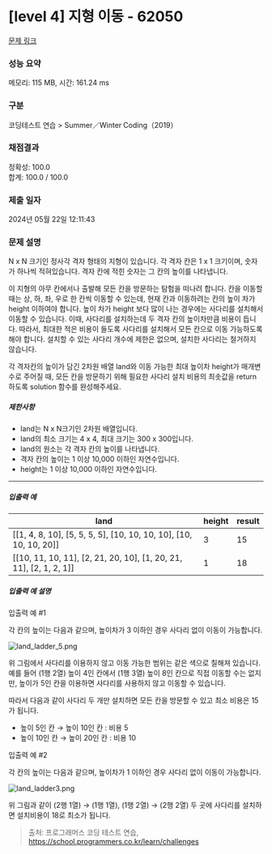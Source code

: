 # [level 4] 지형 이동 - 62050 

[문제 링크](https://school.programmers.co.kr/learn/courses/30/lessons/62050) 

### 성능 요약

메모리: 115 MB, 시간: 161.24 ms

### 구분

코딩테스트 연습 > Summer／Winter Coding（2019）

### 채점결과

정확성: 100.0<br/>합계: 100.0 / 100.0

### 제출 일자

2024년 05월 22일 12:11:43

### 문제 설명

<p>N x N 크기인 정사각 격자 형태의 지형이 있습니다. 각 격자 칸은 1 x 1 크기이며, 숫자가 하나씩 적혀있습니다. 격자 칸에 적힌 숫자는 그 칸의 높이를 나타냅니다. </p>

<p>이 지형의 아무 칸에서나 출발해 모든 칸을 방문하는 탐험을 떠나려 합니다. 칸을 이동할 때는 상, 하, 좌, 우로 한 칸씩 이동할 수 있는데, 현재 칸과 이동하려는 칸의 높이 차가 height 이하여야 합니다. 높이 차가 height 보다 많이 나는 경우에는 사다리를 설치해서 이동할 수 있습니다. 이때, 사다리를 설치하는데 두 격자 칸의 높이차만큼 비용이 듭니다. 따라서, 최대한 적은 비용이 들도록 사다리를 설치해서 모든 칸으로 이동 가능하도록 해야 합니다. 설치할 수 있는 사다리 개수에 제한은 없으며, 설치한 사다리는 철거하지 않습니다.</p>

<p>각 격자칸의 높이가 담긴 2차원 배열 land와 이동 가능한 최대 높이차 height가 매개변수로 주어질 때, 모든 칸을 방문하기 위해 필요한 사다리 설치 비용의 최솟값을 return 하도록 solution 함수를 완성해주세요.</p>

<h5>제한사항</h5>

<ul>
<li>land는 N x N크기인 2차원 배열입니다. </li>
<li>land의 최소 크기는 4 x 4, 최대 크기는 300 x 300입니다. </li>
<li>land의 원소는 각 격자 칸의 높이를 나타냅니다. </li>
<li>격자 칸의 높이는 1 이상 10,000 이하인 자연수입니다. </li>
<li>height는 1 이상 10,000 이하인 자연수입니다.</li>
</ul>

<hr>

<h5>입출력 예</h5>
<table class="table">
        <thead><tr>
<th>land</th>
<th>height</th>
<th>result</th>
</tr>
</thead>
        <tbody><tr>
<td>[[1, 4, 8, 10], [5, 5, 5, 5], [10, 10, 10, 10], [10, 10, 10, 20]]</td>
<td>3</td>
<td>15</td>
</tr>
<tr>
<td>[[10, 11, 10, 11], [2, 21, 20, 10], [1, 20, 21, 11], [2, 1, 2, 1]]</td>
<td>1</td>
<td>18</td>
</tr>
</tbody>
      </table>
<h5>입출력 예 설명</h5>

<p>입출력 예 #1</p>

<p>각 칸의 높이는 다음과 같으며, 높이차가 3 이하인 경우 사다리 없이 이동이 가능합니다.</p>

<p><img src="https://grepp-programmers.s3.amazonaws.com/files/production/c08b7af3db/5efe34cb-1e69-4474-8e0f-b6929184ebdd.png" title="" alt="land_ladder_5.png"></p>

<p>위 그림에서 사다리를 이용하지 않고 이동 가능한 범위는 같은 색으로 칠해져 있습니다. 예를 들어 (1행 2열) 높이 4인 칸에서 (1행 3열) 높이 8인 칸으로 직접 이동할 수는 없지만, 높이가 5인 칸을 이용하면 사다리를 사용하지 않고 이동할 수 있습니다. </p>

<p>따라서 다음과 같이 사다리 두 개만 설치하면 모든 칸을 방문할 수 있고 최소 비용은 15가 됩니다.</p>

<ul>
<li>높이 5인 칸 → 높이 10인 칸 : 비용 5</li>
<li>높이 10인 칸 → 높이 20인 칸 : 비용 10</li>
</ul>

<p>입출력 예 #2</p>

<p>각 칸의 높이는 다음과 같으며, 높이차가 1 이하인 경우 사다리 없이 이동이 가능합니다.</p>

<p><img src="https://grepp-programmers.s3.amazonaws.com/files/production/5bfffc0d72/af5db829-8ea1-4f4c-a5a8-ed11e029d135.png" title="" alt="land_ladder3.png"></p>

<p>위 그림과 같이 (2행 1열) → (1행 1열), (1행 2열) → (2행 2열) 두 곳에 사다리를 설치하면 설치비용이 18로 최소가 됩니다.</p>


> 출처: 프로그래머스 코딩 테스트 연습, https://school.programmers.co.kr/learn/challenges